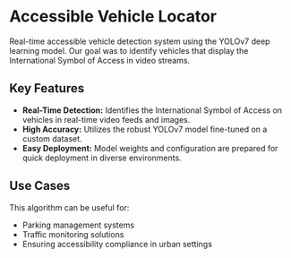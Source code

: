 # Accessible Vehicle Locator
Real-time accessible vehicle detection system using the YOLOv7 deep learning model. Our goal was to identify vehicles that display the International Symbol of Access in video streams.

## Key Features
- **Real-Time Detection:** Identifies the International Symbol of Access on vehicles in real-time video feeds and images.
- **High Accuracy:** Utilizes the robust YOLOv7 model fine-tuned on a custom dataset.
- **Easy Deployment:** Model weights and configuration are prepared for quick deployment in diverse environments.

## Use Cases

This algorithm can be useful for:
- Parking management systems
- Traffic monitoring solutions
- Ensuring accessibility compliance in urban settings
